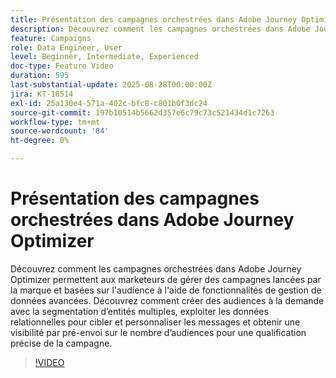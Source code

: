```yaml
---
title: Présentation des campagnes orchestrées dans Adobe Journey Optimizer
description: Découvrez comment les campagnes orchestrées dans Adobe Journey Optimizer permettent aux marketeurs de gérer des campagnes lancées par la marque et basées sur l'audience à l'aide de fonctionnalités de gestion de données avancées.
feature: Campaigns
role: Data Engineer, User
level: Beginner, Intermediate, Experienced
doc-type: Feature Video
duration: 595
last-substantial-update: 2025-08-28T00:00:00Z
jira: KT-18514
exl-id: 25a130e4-571a-402c-bfc8-c801b0f3dc24
source-git-commit: 197b10514b5662d357e6c79c73c521434d1c7263
workflow-type: tm+mt
source-wordcount: '84'
ht-degree: 0%

---
```


# Présentation des campagnes orchestrées dans Adobe Journey Optimizer

Découvrez comment les campagnes orchestrées dans Adobe Journey Optimizer permettent aux marketeurs de gérer des campagnes lancées par la marque et basées sur l&#39;audience à l&#39;aide de fonctionnalités de gestion de données avancées. Découvrez comment créer des audiences à la demande avec la segmentation d’entités multiples, exploiter les données relationnelles pour cibler et personnaliser les messages et obtenir une visibilité par pré-envoi sur le nombre d’audiences pour une qualification précise de la campagne.

>[!VIDEO](https://video.tv.adobe.com/v/3471538/?learn=on&enablevpops)
